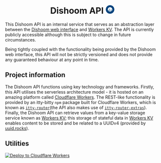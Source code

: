 <h1 align="center">Dishoom API  <img src="https://github.com/doublevcodes/dishoom-api/blob/main/icon.png" width="28" height="28"/></h1>

This Dishoom API is an internal service that serves as an
abstraction layer between the [Dishoom web interface](https://github.com/doublevcodes/dishoom) and [Workers KV](https://developers.cloudflare.com/workers/learning/how-kv-works).
The API is currently publicly accessible although this is subject to
change in future circumstances.

Being tightly coupled with the functionality being provided by the
Dishoom web interface, this API will not be strictly versioned and does
not provide any guaranteed behaviour at any point in time.

## Project information
The Dishoom API functions using key technology and frameworks. Firstly,
this API utilises the serverless architecture model - it is hosted on an
amazing platform called [Cloudflare Workers](https://workers.cloudflare.com). The REST-like functionality
is provided by an itty-bitty `npm` package built for Cloudflare Workers,
which is known as [`itty-router`](https://www.npmjs.com/package/itty-router)(the API also makes use of
[`itty-router-extras`](https://www.npmjs.com/package/itty-router)). Finally, the Dishoom API can retrieve values from
a key-value storage service known as [Workers KV](https://developers.cloudflare.com/workers/learning/how-kv-works); this storage of stateful
data in [Workers KV](https://developers.cloudflare.com/workers/learning/how-kv-works) enables content to be stored and be related to a UUIDv4
(provided by [uuid.rocks](https://uuid.rocks)).

## Utilities

[![Deploy to Cloudflare Workers](https://deploy.workers.cloudflare.com/button)](https://deploy.workers.cloudflare.com/?url=https://github.com/doublevcodes/dishoom-api)

